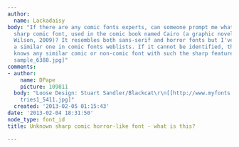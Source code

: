 ```yaml
---
author:
  name: Lackadaisy
body: "If there are any comic fonts experts, can someone prompt me what is this interesting
  sharp comic font, used in the comic book named Cairo (a graphic novel by G.Willow
  Wilson, 2009)? It resembles both sans-serif and horror fonts but I've never seen
  a similar one in comic fonts weblists. If it cannot be identified, then maybe someone
  knows any similar comic or non-comic font with such the sharp features? \r\n[img:sites/default/files/old-images/Speech
  sample_6388.jpg]"
comments:
- author:
    name: DPape
    picture: 109811
  body: "Loose Design: Stuart Sandler/Blackcat\r\n[[http://www.myfonts.com/fonts/sideshow/blackcat/]][img:sites/default/files/old-images/she
    tries1_5411.jpg]"
  created: '2013-02-05 01:15:43'
date: '2013-02-04 18:31:50'
node_type: font_id
title: Unknown sharp comic horror-like font - what is this?

---
```

